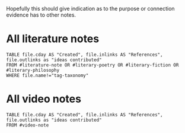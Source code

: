Hopefully this should give indication as to the purpose or connection evidence has to other notes. 

# All literature notes
```dataview
TABLE file.cday AS "Created", file.inlinks AS "References", file.outlinks as "ideas contributed"
FROM #literature-note OR #literary-poetry OR #literary-fiction OR #literary-philosophy 
WHERE file.name!="tag-taxonomy"
```
# All video notes
```dataview
TABLE file.cday AS "Created", file.inlinks AS "References", file.outlinks as "ideas contributed"
FROM #video-note 
```
